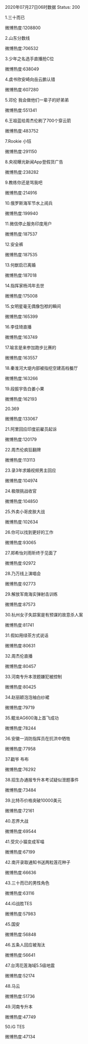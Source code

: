 2020年07月27日06时数据
Status: 200

1.三十而已

微博热度:1208800

2.山东分数线

微博热度:706532

3.少年之名选手直播抢C位

微博热度:638049

4.虞书欣安崎向岳云鹏认错

微博热度:607280

5.邓伦 我会做他们一辈子的好弟弟

微博热度:551341

6.王祖蓝给周杰伦刷了700个穿云箭

微博热度:483752

7.Rookie 小钰

微博热度:291150

8.央视曝光新闻App登假货广告

微博热度:238282

9.教练你还是骂我吧

微博热度:214916

10.俄罗斯海军节水上阅兵

微博热度:199940

11.微信停止服务印度用户

微博热度:187537

12.安全裤

微博热度:187535

13.何猷启已离婚

微博热度:187018

14.指挥家杨鸿年去世

微博热度:175008

15.女明星毫无偶像包袱的瞬间

微博热度:165399

16.李佳琦直播

微博热度:163749

17.喻言是来参加跑步比赛的

微博热度:163557

18.秦淮河大堤内部被指挖空建高档餐厅

微博热度:163266

19.段振宇告白姜小果

微博热度:162193

20.369

微博热度:133067

21.阿里回应印度前雇员起诉

微博热度:120179

22.周杰伦疯狂翻牌

微博热度:113113

23.录3年求婚视频男主回应

微博热度:104974

24.极限挑战收官

微博热度:104850

25.外卖小哥皮肤大战

微博热度:102634

26.你可以找到更好的工作

微博热度:93065

27.郑希怡刘雨昕终于见面了

微博热度:92972

28.乃万线上演唱会

微博热度:92773

29.解放军南海实弹射击训练

微博热度:87573

30.杭州女子失踪案是有预谋的故意杀人案

微博热度:81741

31.假如用绿茶方式说话

微博热度:80631

32.周杰伦直播

微博热度:80457

33.河南专升本泄题嫌犯被控制

微博热度:80425

34.赵丽颖泡泡袖白纱裙

微博热度:79719

35.鲲龙AG600海上首飞成功

微博热度:78244

36.安徽一消防指挥员在抗洪中牺牲

微博热度:77958

37.戳爷 布布

微博热度:76292

38.招生办通报专升本考试疑似泄题事件

微博热度:73484

39.比特币价格突破10000美元

微博热度:72161

40.忍界大战

微博热度:69544

41.受灾小猫变成军喵

微博热度:67199

42.南开录取通知书送两粒莲花种子

微博热度:66636

43.三十而已的男性角色

微博热度:63116

44.iG战胜TES

微博热度:57983

45.国安

微博热度:56848

46.五条人回应被淘汰

微博热度:56641

47.台湾花莲海域5.5级地震

微博热度:52174

48.马云

微博热度:51736

49.河南专升本

微博热度:47749

50.iG TES

微博热度:47134

